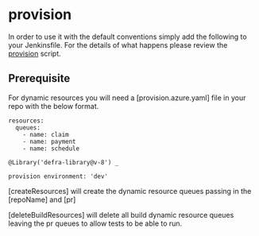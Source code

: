 # provision

In order to use it with the default conventions simply add the following to
your Jenkinsfile.
For the details of what happens please review the
[provision](provision.groovy) script.

## Prerequisite
For dynamic resources you will need a [provision.azure.yaml] file in your repo with the below format.
```
resources:
  queues:
    - name: claim
    - name: payment
    - name: schedule
```

```
@Library('defra-library@v-8') _

provision environment: 'dev'
```
[createResources] will create the dynamic resource queues passing in the [repoName] and [pr]

[deleteBuildResources] will delete all build dynamic resource queues leaving the pr queues to allow tests to be able to run.